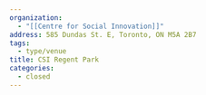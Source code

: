 ```yaml
---
organization:
  - "[[Centre for Social Innovation]]"
address: 585 Dundas St. E, Toronto, ON M5A 2B7
tags:
  - type/venue
title: CSI Regent Park
categories:
  - closed
---
```

